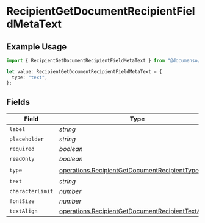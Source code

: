 # RecipientGetDocumentRecipientFieldMetaText

## Example Usage

```typescript
import { RecipientGetDocumentRecipientFieldMetaText } from "@documenso/sdk-typescript/models/operations";

let value: RecipientGetDocumentRecipientFieldMetaText = {
  type: "text",
};
```

## Fields

| Field                                                                                                                    | Type                                                                                                                     | Required                                                                                                                 | Description                                                                                                              |
| ------------------------------------------------------------------------------------------------------------------------ | ------------------------------------------------------------------------------------------------------------------------ | ------------------------------------------------------------------------------------------------------------------------ | ------------------------------------------------------------------------------------------------------------------------ |
| `label`                                                                                                                  | *string*                                                                                                                 | :heavy_minus_sign:                                                                                                       | N/A                                                                                                                      |
| `placeholder`                                                                                                            | *string*                                                                                                                 | :heavy_minus_sign:                                                                                                       | N/A                                                                                                                      |
| `required`                                                                                                               | *boolean*                                                                                                                | :heavy_minus_sign:                                                                                                       | N/A                                                                                                                      |
| `readOnly`                                                                                                               | *boolean*                                                                                                                | :heavy_minus_sign:                                                                                                       | N/A                                                                                                                      |
| `type`                                                                                                                   | [operations.RecipientGetDocumentRecipientTypeText](../../models/operations/recipientgetdocumentrecipienttypetext.md)     | :heavy_check_mark:                                                                                                       | N/A                                                                                                                      |
| `text`                                                                                                                   | *string*                                                                                                                 | :heavy_minus_sign:                                                                                                       | N/A                                                                                                                      |
| `characterLimit`                                                                                                         | *number*                                                                                                                 | :heavy_minus_sign:                                                                                                       | N/A                                                                                                                      |
| `fontSize`                                                                                                               | *number*                                                                                                                 | :heavy_minus_sign:                                                                                                       | N/A                                                                                                                      |
| `textAlign`                                                                                                              | [operations.RecipientGetDocumentRecipientTextAlign5](../../models/operations/recipientgetdocumentrecipienttextalign5.md) | :heavy_minus_sign:                                                                                                       | N/A                                                                                                                      |